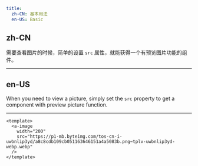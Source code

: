 ```yaml
title:
  zh-CN: 基本用法
  en-US: Basic
```

## zh-CN

需要查看图片的时候，简单的设置 `src` 属性，就能获得一个有预览图片功能的组件。

---

## en-US

When you need to view a picture, simply set the `src` property to get a component with preview picture function.

---

```vue
<template>
  <a-image
    width="200"
    src="https://p1-mb.byteimg.com/tos-cn-i-uwbnlip3yd/a8c8cdb109cb051163646151a4a5083b.png~tplv-uwbnlip3yd-webp.webp"
  />
</template>
```
